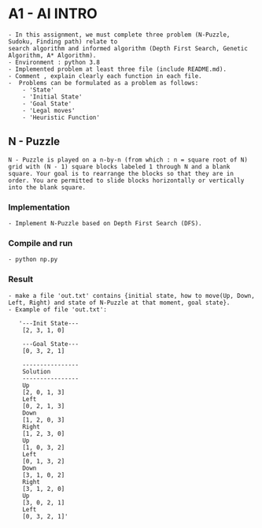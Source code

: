 # A1 - AI INTRO
    - In this assignment, we must complete three problem (N-Puzzle, Sudoku, Finding path) relate to 
    search algorithm and informed algorithm (Depth First Search, Genetic Algorithm, A* Algorithm).
    - Environment : python 3.8
    - Implemented problem at least three file (include README.md).
    - Comment , explain clearly each function in each file.
    -  Problems can be formulated as a problem as follows:
        - 'State'
        - 'Initial State'
        - 'Goal State'
        - 'Legal moves'
        - 'Heuristic Function'
## N - Puzzle
    N - Puzzle is played on a n-by-n (from which : n = square root of N) grid with (N - 1) square blocks labeled 1 through N and a blank square. Your goal is to rearrange the blocks so that they are in order. You are permitted to slide blocks horizontally or vertically into the blank square.
### Implementation
    - Implement N-Puzzle based on Depth First Search (DFS).
### Compile and run
    - python np.py
### Result
    - make a file 'out.txt' contains {initial state, how to move(Up, Down, Left, Right) and state of N-Puzzle at that moment, goal state}. 
    - Example of file 'out.txt':
    
       '---Init State---
        [2, 3, 1, 0]

        ---Goal State---
        [0, 3, 2, 1]

        ----------------
        Solution
        ----------------
        Up
        [2, 0, 1, 3]
        Left
        [0, 2, 1, 3]
        Down
        [1, 2, 0, 3]
        Right
        [1, 2, 3, 0]
        Up
        [1, 0, 3, 2]
        Left
        [0, 1, 3, 2]
        Down
        [3, 1, 0, 2]
        Right
        [3, 1, 2, 0]
        Up
        [3, 0, 2, 1]
        Left
        [0, 3, 2, 1]'